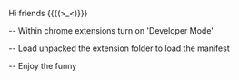Hi friends
{{{(>_<)}}}

-- Within chrome extensions turn on 'Developer Mode'

-- Load unpacked the extension folder to load the manifest

-- Enjoy the funny
